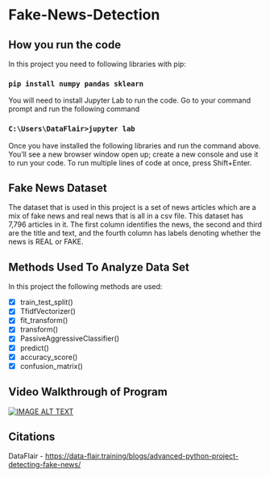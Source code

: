 # Fake-News-Detection

## How you run the code
  
  In this project you need to following libraries with pip: 
  
  ### `pip install numpy pandas sklearn`
  
  You will need to install Jupyter Lab to run the code.  Go to your command prompt and run the following command
  
  ### `C:\Users\DataFlair>jupyter lab`
  
  Once you have installed the following libraries and run the command above. You’ll see a new browser window open up; create a new console and use it to run your code. To   run multiple lines of code at once, press Shift+Enter.
  
## Fake News Dataset

  The dataset that is used in this project is a set of news articles which are a mix of fake news and real news that is all in a csv file. This dataset has 7,796 articles in it. The first column identifies the news, the second and third are the title and text, and the fourth column has labels denoting whether the news is REAL or FAKE.
  
## Methods Used To Analyze Data Set

  In this project the following methods are used: 
  
* [x] train_test_split()
* [x] TfidfVectorizer()
* [x] fit_transform()
* [x] transform()
* [x] PassiveAggressiveClassifier()
* [x] predict()
* [x] accuracy_score()
* [x] confusion_matrix()

## Video Walkthrough of Program
[![IMAGE ALT TEXT](https://img.etimg.com/thumb/msid-72106572,width-640,height-480,imgsize-216496,resizemode-4/seven-types-of-fake-news.jpg)](https://www.youtube.com/watch?v=HYsweBa42qY)

## Citations
 DataFlair - https://data-flair.training/blogs/advanced-python-project-detecting-fake-news/
 




  
  
